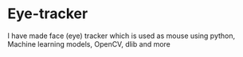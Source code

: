 # Eye-tracker
I have made face (eye) tracker which is used as mouse using python, Machine learning models, OpenCV, dlib and more 
